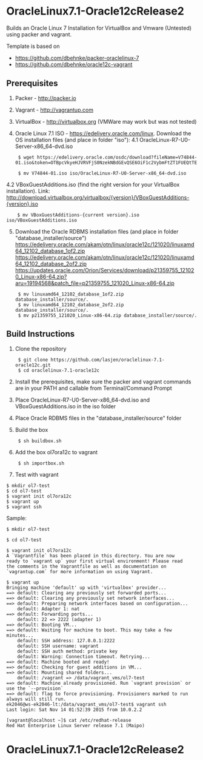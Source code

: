 # OracleLinux7.1-Oracle12cRelease2

Builds an Oracle Linux 7 Installation for VirtualBox and Vmware (Untested) using packer and vagrant.

Template is based on 
- https://github.com/dbehnke/packer-oraclelinux-7
- https://github.com/dbehnke/oracle12c-vagrant

## Prerequisites

1. Packer - http://packer.io

2. Vagrant - http://vagrantup.com

3. VirtualBox - http://virtualbox.org  (VMWare may work but was not tested)

4. Oracle Linux 7.1 ISO - https://edelivery.oracle.com/linux. Download the OS installation files (and place in folder "iso"):
4.1 OracleLinux-R7-U0-Server-x86_64-dvd.iso 

        $ wget https://edelivery.oracle.com/osdc/download?fileName=V74844-01.iso&token=OTBpcVkyeHJVRVFjS0NzekNBdGEvQSE6OiF1c2VybmFtZT1FUEQtTEFTU0UuSkVOU1NFTkBFVlJZLkNPTSZ1c2VySWQ9NjUxNDkyNyZjYWxsZXI9U2VhcmNoU29mdHdhcmUmY291bnRyeUlkPU5PJmVtYWlsQWRkcmVzcz1sYXNzZS5qZW5zc2VuQGV2cnkuY29tJmZpbGVJZD03ODAzOTUzOCZhcnU9MTg2ODkzODgmYWdyZWVtZW50SWQ9NjI0MDI1JnNvZnR3YXJlQ2lkcz0xNDg3MzImcGxhdGZvcm1DaWRzPTYwJnByb2ZpbGVJbnN0YW5jZUNpZD0zMzcxOTImbWVkaWFDaWQ9MzM3MDY4

        $ mv V74844-01.iso iso/OracleLinux-R7-U0-Server-x86_64-dvd.iso

4.2 VBoxGuestAdditions.iso (find the right version for your VirtualBox installation). Link: http://download.virtualbox.org/virtualbox/{version}/VBoxGuestAdditions-{version}.iso 
        
        $ mv VBoxGuestAdditions-{current version}.iso iso/VBoxGuestAdditions.iso

5. Download the Oracle RDBMS installation files (and place in folder "database_installer/source")
   https://edelivery.oracle.com/akam/otn/linux/oracle12c/121020/linuxamd64_12102_database_1of2.zip
   https://edelivery.oracle.com/akam/otn/linux/oracle12c/121020/linuxamd64_12102_database_2of2.zip
   https://updates.oracle.com/Orion/Services/download/p21359755_121020_Linux-x86-64.zip?aru=19194568&patch_file=p21359755_121020_Linux-x86-64.zip

        $ mv linuxamd64_12102_database_1of2.zip database_installer/source/.
        $ mv linuxamd64_12102_database_2of2.zip database_installer/source/.
        $ mv p21359755_121020_Linux-x86-64.zip database_installer/source/.

## Build Instructions

1. Clone the repository

        $ git clone https://github.com/lasjen/oraclelinux-7.1-oracle12c.git
        $ cd oraclelinux-7.1-oracle12c

2. Install the prerequisites, make sure the packer and vagrant commands are in your PATH and callable from Terminal/Command Prompt

3. Place OracleLinux-R7-U0-Server-x86_64-dvd.iso and VBoxGuestAdditions.iso in the iso folder

4. Place Oracle RDBMS files in the "database_installer/source" folder 

5. Build the box

        $ sh buildbox.sh

5. Add the box ol7ora12c to vagrant

        $ sh importbox.sh

6. Test with vagrant

```
$ mkdir ol7-test
$ cd ol7-test
$ vagrant init ol7ora12c
$ vagrant up
$ vagrant ssh
```

Sample:

```
$ mkdir ol7-test

$ cd ol7-test

$ vagrant init ol7ora12c
A `Vagrantfile` has been placed in this directory. You are now
ready to `vagrant up` your first virtual environment! Please read
the comments in the Vagrantfile as well as documentation on
`vagrantup.com` for more information on using Vagrant.

$ vagrant up
Bringing machine 'default' up with 'virtualbox' provider...
==> default: Clearing any previously set forwarded ports...
==> default: Clearing any previously set network interfaces...
==> default: Preparing network interfaces based on configuration...
    default: Adapter 1: nat
==> default: Forwarding ports...
    default: 22 => 2222 (adapter 1)
==> default: Booting VM...
==> default: Waiting for machine to boot. This may take a few minutes...
    default: SSH address: 127.0.0.1:2222
    default: SSH username: vagrant
    default: SSH auth method: private key
    default: Warning: Connection timeout. Retrying...
==> default: Machine booted and ready!
==> default: Checking for guest additions in VM...
==> default: Mounting shared folders...
    default: /vagrant => /data/vagrant_vms/ol7-test
==> default: Machine already provisioned. Run `vagrant provision` or use the `--provision`
==> default: flag to force provisioning. Provisioners marked to run always will still run.
ek2046@ws-ek2046-lt:/data/vagrant_vms/ol7-test$ vagrant ssh
Last login: Sat Nov 14 01:52:39 2015 from 10.0.2.2

[vagrant@localhost ~]$ cat /etc/redhat-release
Red Hat Enterprise Linux Server release 7.1 (Maipo)
```
# OracleLinux7.1-Oracle12cRelease2
